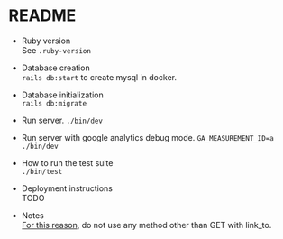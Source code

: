 # README

- Ruby version  
  See `.ruby-version`

- Database creation  
  `rails db:start` to create mysql in docker.

- Database initialization  
  `rails db:migrate`

- Run server.
  `./bin/dev`

- Run server with google analytics debug mode.
  `GA_MEASUREMENT_ID=a ./bin/dev`

- How to run the test suite  
  `./bin/test`

- Deployment instructions  
  TODO

- Notes  
  [For this reason][link_to_reason], do not use any method other than GET with link_to.

[link_to_reason]: https://qiita.com/jnchito/items/5c41a7031404c313da1f#destroy%E3%81%AE%E3%83%AC%E3%82%B9%E3%83%9D%E3%83%B3%E3%82%B9%E3%81%AB-status-see_other-%E3%82%92%E4%BB%98%E3%81%91%E3%82%8B%E5%BF%85%E8%A6%81%E3%81%8C%E3%81%82%E3%82%8B
